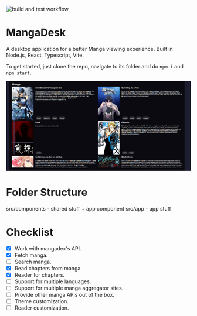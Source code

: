 ![build and test workflow](https://github.com/asdf93074/MangaDesk/actions/workflows/node.js.yml/badge.svg)

# MangaDesk

A desktop application for a better Manga viewing experience. Built in Node.js, React, Typescript, Vite.

To get started, just clone the repo, navigate to its folder and do `npm i` and `npm start`.

!["Mangadesk home page"](/docs/manga_desk_home_new.png "Mangadesk home page")

# Folder Structure

src/components - shared stuff + app component
src/app - app stuff

# Checklist
- [X] Work with mangadex's API.
- [X] Fetch manga.
- [ ] Search manga.
- [X] Read chapters from manga.
- [X] Reader for chapters.
- [ ] Support for multiple languages.
- [ ] Support for multiple manga aggregator sites.
- [ ] Provide other manga APIs out of the box.
- [ ] Theme customization.
- [ ] Reader customization.

